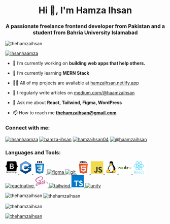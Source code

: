 <h1 align="center">Hi 👋, I'm Hamza Ihsan</h1>
<h3 align="center">A passionate freelance frontend developer from Pakistan and a student from Bahria University Islamabad</h3>

<p align="left"> <img src="https://komarev.com/ghpvc/?username=thehamzaihsan&label=Profile%20views&color=0e75b6&style=flat" alt="thehamzaihsan" /> </p>



<p align="left"> <a href="https://twitter.com/ihsanhaamza" target="blank"><img src="https://img.shields.io/twitter/follow/ihsanhaamza?logo=twitter&style=for-the-badge" alt="ihsanhaamza" /></a> </p>

- 🔭 I’m currently working on **building web apps that help others.**

- 🌱 I’m currently learning **MERN Stack**

- 👨‍💻 All of my projects are available at [hamzaihsan.netlify.app](hamzaihsan.netlify.app)

- 📝 I regularly write articles on [medium.com/@haamzaihsan](medium.com/@haamzaihsan)

- 💬 Ask me about **React, Tailwind, Figma, WordPress**

- 📫 How to reach me **thehamzaihsan@gmail.com**

<h3 align="left">Connect with me:</h3>
<p align="left">
<a href="https://twitter.com/ihsanhaamza" target="blank"><img align="center" src="https://raw.githubusercontent.com/rahuldkjain/github-profile-readme-generator/master/src/images/icons/Social/twitter.svg" alt="ihsanhaamza" height="30" width="40" /></a>
<a href="https://linkedin.com/in/hamza-ihsan" target="blank"><img align="center" src="https://raw.githubusercontent.com/rahuldkjain/github-profile-readme-generator/master/src/images/icons/Social/linked-in-alt.svg" alt="hamza-ihsan" height="30" width="40" /></a>
<a href="https://instagram.com/hamzaihsan04" target="blank"><img align="center" src="https://raw.githubusercontent.com/rahuldkjain/github-profile-readme-generator/master/src/images/icons/Social/instagram.svg" alt="hamzaihsan04" height="30" width="40" /></a>
<a href="https://medium.com/@haamzaihsan" target="blank"><img align="center" src="https://raw.githubusercontent.com/rahuldkjain/github-profile-readme-generator/master/src/images/icons/Social/medium.svg" alt="@haamzaihsan" height="30" width="40" /></a>
</p>

<h3 align="left">Languages and Tools:</h3>
<p align="left"> <a href="https://getbootstrap.com" target="_blank" rel="noreferrer"> <img src="https://raw.githubusercontent.com/devicons/devicon/master/icons/bootstrap/bootstrap-plain-wordmark.svg" alt="bootstrap" width="40" height="40"/> </a> <a href="https://www.w3schools.com/cpp/" target="_blank" rel="noreferrer"> <img src="https://raw.githubusercontent.com/devicons/devicon/master/icons/cplusplus/cplusplus-original.svg" alt="cplusplus" width="40" height="40"/> </a> <a href="https://www.w3schools.com/css/" target="_blank" rel="noreferrer"> <img src="https://raw.githubusercontent.com/devicons/devicon/master/icons/css3/css3-original-wordmark.svg" alt="css3" width="40" height="40"/> </a> <a href="https://www.figma.com/" target="_blank" rel="noreferrer"> <img src="https://www.vectorlogo.zone/logos/figma/figma-icon.svg" alt="figma" width="40" height="40"/> </a> <a href="https://git-scm.com/" target="_blank" rel="noreferrer"> <img src="https://www.vectorlogo.zone/logos/git-scm/git-scm-icon.svg" alt="git" width="40" height="40"/> </a> <a href="https://www.w3.org/html/" target="_blank" rel="noreferrer"> <img src="https://raw.githubusercontent.com/devicons/devicon/master/icons/html5/html5-original-wordmark.svg" alt="html5" width="40" height="40"/> </a> <a href="https://developer.mozilla.org/en-US/docs/Web/JavaScript" target="_blank" rel="noreferrer"> <img src="https://raw.githubusercontent.com/devicons/devicon/master/icons/javascript/javascript-original.svg" alt="javascript" width="40" height="40"/> </a> <a href="https://www.linux.org/" target="_blank" rel="noreferrer"> <img src="https://raw.githubusercontent.com/devicons/devicon/master/icons/linux/linux-original.svg" alt="linux" width="40" height="40"/> </a> <a href="https://nodejs.org" target="_blank" rel="noreferrer"> <img src="https://raw.githubusercontent.com/devicons/devicon/master/icons/nodejs/nodejs-original-wordmark.svg" alt="nodejs" width="40" height="40"/> </a> <a href="https://reactjs.org/" target="_blank" rel="noreferrer"> <img src="https://raw.githubusercontent.com/devicons/devicon/master/icons/react/react-original-wordmark.svg" alt="react" width="40" height="40"/> </a> <a href="https://reactnative.dev/" target="_blank" rel="noreferrer"> <img src="https://reactnative.dev/img/header_logo.svg" alt="reactnative" width="40" height="40"/> </a> <a href="https://sass-lang.com" target="_blank" rel="noreferrer"> <img src="https://raw.githubusercontent.com/devicons/devicon/master/icons/sass/sass-original.svg" alt="sass" width="40" height="40"/> </a> <a href="https://tailwindcss.com/" target="_blank" rel="noreferrer"> <img src="https://www.vectorlogo.zone/logos/tailwindcss/tailwindcss-icon.svg" alt="tailwind" width="40" height="40"/> </a> <a href="https://www.typescriptlang.org/" target="_blank" rel="noreferrer"> <img src="https://raw.githubusercontent.com/devicons/devicon/master/icons/typescript/typescript-original.svg" alt="typescript" width="40" height="40"/> </a> <a href="https://unity.com/" target="_blank" rel="noreferrer"> <img src="https://www.vectorlogo.zone/logos/unity3d/unity3d-icon.svg" alt="unity" width="40" height="40"/> </a> </p>

<p><img align="left" src="https://github-readme-stats.vercel.app/api/top-langs?username=thehamzaihsan&show_icons=true&locale=en&layout=compact" alt="thehamzaihsan" /></p>

<p>&nbsp;<img align="center" src="https://github-readme-stats.vercel.app/api?username=thehamzaihsan&show_icons=true&locale=en" alt="thehamzaihsan" /></p>

<p><img align="center" src="https://github-readme-streak-stats.herokuapp.com/?user=thehamzaihsan&" alt="thehamzaihsan" /></p>

<p align="left"> <a href="https://github.com/ryo-ma/github-profile-trophy"><img src="https://github-profile-trophy.vercel.app/?username=thehamzaihsan" alt="thehamzaihsan" /></a> </p>
